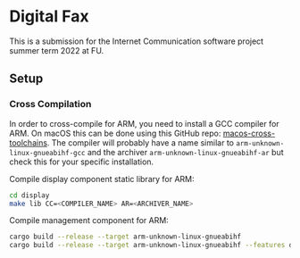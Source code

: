 # Digital Fax

This is a submission for the Internet Communication software project summer term 2022 at FU.

## Setup

### Cross Compilation

In order to cross-compile for ARM, you need to install a GCC compiler for ARM. On macOS this can be done using this GitHub repo: [macos-cross-toolchains](https://github.com/messense/homebrew-macos-cross-toolchains).
The compiler will probably have a name similar to `arm-unknown-linux-gnueabihf-gcc` and the archiver `arm-unknown-linux-gnueabihf-ar` but check this for your specific installation.

Compile display component static library for ARM:

```sh
cd display
make lib CC=<COMPILER_NAME> AR=<ARCHIVER_NAME>
```

Compile management component for ARM:

```sh
cargo build --release --target arm-unknown-linux-gnueabihf
cargo build --release --target arm-unknown-linux-gnueabihf --features display
```
